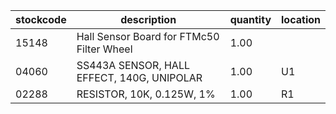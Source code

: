 |stockcode|description|quantity|location|
|---------|-----------|--------|--------|
|15148|Hall Sensor Board for FTMc50 Filter Wheel|1.00||
|04060|SS443A  SENSOR, HALL EFFECT, 140G, UNIPOLAR|1.00|U1|
|02288|RESISTOR, 10K, 0.125W, 1%|1.00|R1|
